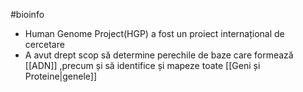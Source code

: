 #bioinfo 
- Human Genome Project(HGP) a fost un proiect internațional de cercetare
- A avut drept scop să determine perechile de baze care formează [[ADN]] ,precum și să identifice și mapeze toate [[Geni și Proteine|genele]]